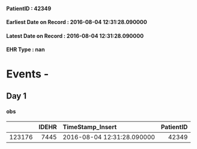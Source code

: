 
#### PatientID : 42349
#### Earliest Date on Record : 2016-08-04 12:31:28.090000
#### Latest Date on Record : 2016-08-04 12:31:28.090000
#### EHR Type : nan

# Events - 

## Day 1

#### obs
|        |   IDEHR | TimeStamp_Insert           |   PatientID |
|-------:|--------:|:---------------------------|------------:|
| 123176 |    7445 | 2016-08-04 12:31:28.090000 |       42349 |


